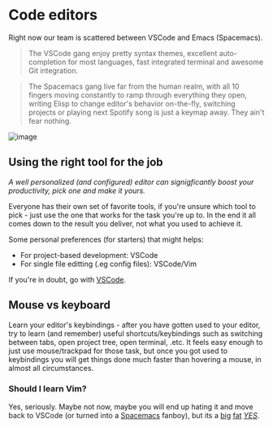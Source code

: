 # Code editors

Right now our team is scattered between VSCode and Emacs (Spacemacs).

> The VSCode gang enjoy pretty syntax themes, excellent auto-completion for most languages, fast integrated terminal and awesome Git integration.

> The Spacemacs gang live far from the human realm, with all 10 fingers moving constantly to ramp through everything they open, writing Elisp to change editor's behavior on-the-fly, switching projects or playing next Spotify song is just a keymap away. They ain't fear nothing.

![image](https://cdn-images-1.medium.com/max/1600/1*yrFfS0uIjjwKLkB9KyU3Tg.jpeg)

## Using the right tool for the job

*A well personalized (and configured) editor can signigficantly boost your productivity, pick one and make it yours.*

Everyone has their own set of favorite tools, if you're unsure which tool to pick - just use the one that works for the task you're up to. In the end it all comes down to the result you deliver, not what you used to achieve it.

Some personal preferences (for starters) that might helps:
- For project-based development: VSCode
- For single file editting (.eg config files): VSCode/Vim

If you're in doubt, go with [VSCode](https://code.visualstudio.com/).

## Mouse vs keyboard

Learn your editor's keybindings - after you have gotten used to your editor, try to learn (and remember) useful shortcuts/keybindings such as switching between tabs, open project tree, open terminal, .etc. It feels easy enough to just use mouse/trackpad for those task, but once you got used to keybindings you will get things done much faster than hovering a mouse, in almost all circumstances.

### Should I learn Vim?

Yes, seriously. Maybe not now, maybe you will end up hating it and move back to VSCode (or turned into a [Spacemacs](http://spacemacs.org/) fanboy), but its a [big](https://pascalprecht.github.io/posts/why-i-use-vim/) [fat](https://www.quora.com/What-are-the-advantages-of-Vim-over-other-text-editors) [*YES*](https://www.quora.com/How-useful-is-learning-VI-VIM-for-a-new-programmer).
